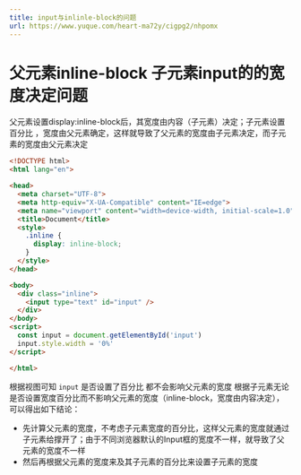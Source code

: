 ```yaml
---
title: input与inlinle-block的问题
url: https://www.yuque.com/heart-ma72y/cigpg2/nhpomx
---
```




# 父元素inline-block 子元素input的的宽度决定问题

父元素设置display:inline-block后，其宽度由内容（子元素）决定；子元素设置百分比 ，宽度由父元素确定，这样就导致了父元素的宽度由子元素决定，而子元素的宽度由父元素决定

```html
<!DOCTYPE html>
<html lang="en">

<head>
  <meta charset="UTF-8">
  <meta http-equiv="X-UA-Compatible" content="IE=edge">
  <meta name="viewport" content="width=device-width, initial-scale=1.0">
  <title>Document</title>
  <style>
    .inline {
      display: inline-block;
    }
  </style>
</head>

<body>
  <div class="inline">
    <input type="text" id="input" />
  </div>
</body>
<script>
  const input = document.getElementById('input')
  input.style.width = '0%'
</script>

</html>
```

根据视图可知 `input` 是否设置了百分比 都不会影响父元素的宽度
根据子元素无论是否设置宽度百分比而不影响父元素的宽度（inline-block，宽度由内容决定），可以得出如下结论：

- 先计算父元素的宽度，不考虑子元素宽度的百分比，这样父元素的宽度就通过子元素给撑开了；由于不同浏览器默认的Input框的宽度不一样，就导致了父元素的宽度不一样
- 然后再根据父元素的宽度来及其子元素的百分比来设置子元素的宽度

